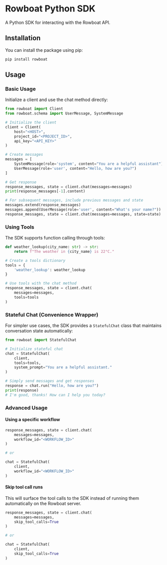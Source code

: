 # Rowboat Python SDK

A Python SDK for interacting with the Rowboat API.

## Installation

You can install the package using pip:

```bash
pip install rowboat
```

## Usage

### Basic Usage

Initialize a client and use the chat method directly:

```python
from rowboat import Client
from rowboat.schema import UserMessage, SystemMessage

# Initialize the client
client = Client(
    host="<HOST>",
    project_id="<PROJECT_ID>",
    api_key="<API_KEY>"
)

# Create messages
messages = [
    SystemMessage(role='system', content="You are a helpful assistant"),
    UserMessage(role='user', content="Hello, how are you?")
]

# Get response
response_messages, state = client.chat(messages=messages)
print(response_messages[-1].content)

# For subsequent messages, include previous messages and state
messages.extend(response_messages)
messages.append(UserMessage(role='user', content="What's your name?"))
response_messages, state = client.chat(messages=messages, state=state)
```

### Using Tools

The SDK supports function calling through tools:

```python
def weather_lookup(city_name: str) -> str:
    return f"The weather in {city_name} is 22°C."

# Create a tools dictionary
tools = {
    'weather_lookup': weather_lookup
}

# Use tools with the chat method
response_messages, state = client.chat(
    messages=messages,
    tools=tools
)
```

### Stateful Chat (Convenience Wrapper)

For simpler use cases, the SDK provides a `StatefulChat` class that maintains conversation state automatically:

```python
from rowboat import StatefulChat

# Initialize stateful chat
chat = StatefulChat(
    client,
    tools=tools,
    system_prompt="You are a helpful assistant."
)

# Simply send messages and get responses
response = chat.run("Hello, how are you?")
print(response)
# I'm good, thanks! How can I help you today?
```

### Advanced Usage

#### Using a specific workflow

```python
response_messages, state = client.chat(
    messages=messages,
    workflow_id="<WORKFLOW_ID>"
)

# or

chat = StatefulChat(
    client,
    workflow_id="<WORKFLOW_ID>"
)
```

#### Skip tool call runs
This will surface the tool calls to the SDK instead of running them automatically on the Rowboat server.

```python
response_messages, state = client.chat(
    messages=messages,
    skip_tool_calls=True
)

# or

chat = StatefulChat(
    client,
    skip_tool_calls=True
)
```
